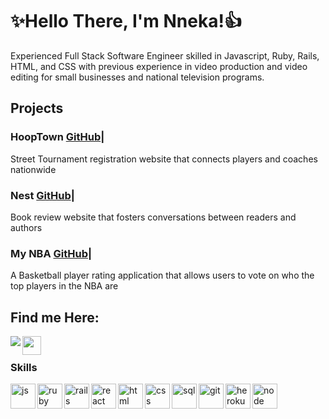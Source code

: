 # :sparkles:Hello There, I'm Nneka!:thumbsup:

Experienced Full Stack Software Engineer skilled in Javascript, Ruby, Rails, HTML, and CSS with previous experience in video production and video editing for small businesses and national television programs.

## Projects

### HoopTown [GitHub](https://github.com/nnekauf/hoop-town)|
Street Tournament registration website that connects players and coaches nationwide
### Nest [GitHub](https://github.com/nnekauf/project-3-nest)|
Book review website that fosters conversations between readers and authors
### My NBA [GitHub](https://github.com/nnekauf/project-4-my-nba)|
A Basketball player rating application that allows users to vote on who the top players in the NBA are

## Find me Here:
<p>
  <a href="https://www.linkedin.com/in/nneka-u/"target="blank"><img align="left" src=https://icongr.am/devicon/linkedin-original.svg?size=30&color=000000" /></a>
  <a href="https://nnekacodes.medium.com/"target="blank"><img align="left" src="https://cdn.jsdelivr.net/npm/simple-icons@3.0.1/icons/medium.svg"  height="30" width="30" /></a>
</p>
<br/>
    
### Skills
<p align="left">
  
  <img src="https://icongr.am/devicon/javascript-plain.svg?size=128&color=currentColor" alt="js" align="left" width="40" height="40"/>
 <img src="https://icongr.am/devicon/ruby-original.svg?size=40&color=currentColor" alt="ruby" align="left" width="40" height="40"/>
  <img src="https://icongr.am/devicon/rails-plain-wordmark.svg?size=40&color=000000" alt="rails" align="left" width="40" height="40"/> 
  <img src="https://icongr.am/devicon/react-original-wordmark.svg?size=40&color=000000" alt="react" align="left" width="40" height="40"/> 
  <img src="https://icongr.am/devicon/html5-plain.svg?size=40&color=000000" alt="html" align="left" width="40" height="40"/> 
  <img src="https://icongr.am/devicon/css3-plain-wordmark.svg?size=40&color=000000" alt="css" align="left" width="40" height="40"/> 
  <img src="https://icongr.am/devicon/postgresql-plain-wordmark.svg?size=40&color=000000" alt="sql" align="left" width="40" height="40"/> 
  <img src="https://icongr.am/devicon/git-plain-wordmark.svg?size=40&color=000000" alt="git" align="left" width="40" height="40"/> 
  <img src="https://icongr.am/devicon/heroku-plain-wordmark.svg?size=40&color=000000" alt="heroku" align="left" width="40" height="40"/> 
  <img src="https://icongr.am/devicon/nodejs-original-wordmark.svg?size=40&color=000000" alt="node" align="left" width="40" height="40"/> 
  
</p>
